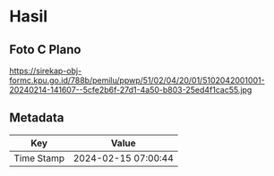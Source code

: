 # Hasil

## Foto C Plano

https://sirekap-obj-formc.kpu.go.id/788b/pemilu/ppwp/51/02/04/20/01/5102042001001-20240214-141607--5cfe2b6f-27d1-4a50-b803-25ed4f1cac55.jpg


## Metadata

| Key        | Value               |
| ---------- | ------------------- |
| Time Stamp | 2024-02-15 07:00:44 |



